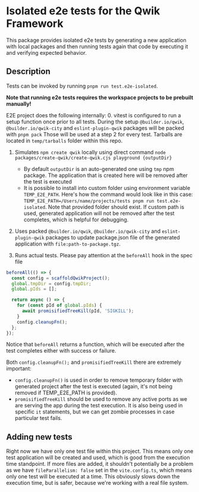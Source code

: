 # Isolated e2e tests for the Qwik Framework

This package provides isolated e2e tests by generating a new application with local packages and then running tests again that code by executing it and verifying expected behavior.

## Description

Tests can be invoked by running `pnpm run test.e2e-isolated`.

**Note that running e2e tests requires the workspace projects to be prebuilt manually!**

E2E project does the following internally: 0. vitest is configured to run a setup function once prior to all tests. During the setup `@builder.io/qwik`, `@builder.io/qwik-city` and `eslint-plugin-qwik` packages will be packed with `pnpm pack` Those will be used at a step 2 for every test. Tarballs are located in `temp/tarballs` folder within this repo.

1. Simulates `npm create qwik` locally using direct command `node packages/create-qwik/create-qwik.cjs playground {outputDir}`

   - By default `outputDir` is an auto-generated one using `tmp` npm package. The application that is created here will be removed after the test is executed
   - It is possible to install into custom folder using environment variable `TEMP_E2E_PATH`. Here's how the command would look like in this case: `TEMP_E2E_PATH=/Users/name/projects/tests pnpm run test.e2e-isolated`. Note that provided folder should exist. If custom path is used, generated application will not be removed after the test completes, which is helpful for debugging.

2. Uses packed `@builder.io/qwik`, `@builder.io/qwik-city` and `eslint-plugin-qwik` packages to update package.json file of the generated application with `file:path-to-package.tgz`.

3. Runs actual tests. Please pay attention at the `beforeAll` hook in the spec file

```typescript
beforeAll(() => {
  const config = scaffoldQwikProject();
  global.tmpDir = config.tmpDir;
  global.pIds = [];

  return async () => {
    for (const pId of global.pIds) {
      await promisifiedTreeKill(pId, 'SIGKILL');
    }
    config.cleanupFn();
  };
});
```

Notice that `beforeAll` returns a function, which will be executed after the test completes either with success or failure.

Both `config.cleanupFn();` and `promisifiedTreeKill` there are extremely important:

- `config.cleanupFn()` is used in order to remove temporary folder with generated project after the test is executed (again, it's not being removed if TEMP_E2E_PATH is provided).
- `promisifiedTreeKill` should be used to remove any active ports as we are serving the app during the test execution. It is also being used in specific `it` statements, but we can get zombie processes in case particular test fails.

## Adding new tests

Right now we have only one test file within this project. This means only one test application will be created and used, which is good from the execution time standpoint. If more files are added, it shouldn't potentially be a problem as we have `fileParallelism: false` set in the `vite.config.ts`, which means only one test will be executed at a time. This obviously slows down the execution time, but is safer, because we're working with a real file system.
